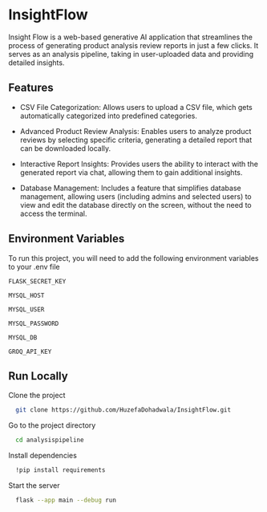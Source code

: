 
# InsightFlow


Insight Flow is a web-based generative AI application that streamlines the process of generating product analysis review reports in just a few clicks. It serves as an analysis pipeline, taking in user-uploaded data and providing detailed insights.



## Features


- CSV File Categorization: Allows users to upload a CSV file, which gets automatically categorized into predefined categories.

- Advanced Product Review Analysis: Enables users to analyze product reviews by selecting specific criteria, generating a detailed report that can be downloaded locally.

- Interactive Report Insights: Provides users the ability to interact with the generated report via chat, allowing them to gain additional insights.

- Database Management: Includes a feature that simplifies database management, allowing users (including admins and selected users) to view and edit the database directly on the screen, without the need to access the terminal.



## Environment Variables

To run this project, you will need to add the following environment variables to your .env file

`FLASK_SECRET_KEY`

`MYSQL_HOST`

`MYSQL_USER`

`MYSQL_PASSWORD`

`MYSQL_DB`

`GROQ_API_KEY`



## Run Locally

Clone the project

```bash
  git clone https://github.com/HuzefaDohadwala/InsightFlow.git
```

Go to the project directory

```bash
  cd analysispipeline
```

Install dependencies

```bash
  !pip install requirements 
```

Start the server

```bash
  flask --app main --debug run
```



